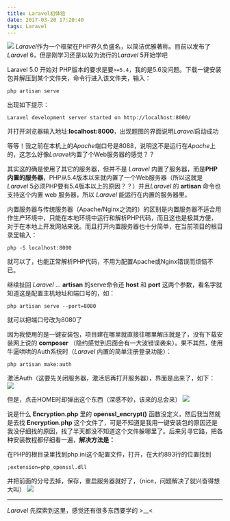 ```yaml
---
title: Laravel初体验
date: 2017-03-20 17:20:40
tags: Laravel
---
```

![](http://p1.bpimg.com/1949/6c312410abc694d6.png)
*Laravel*作为一个框架在PHP界久负盛名，以简洁优雅著称。目前以发布了*Laravel* 6，但是刚学习还是以较为流行的*Laravel* 5开始学吧
<!--more-->

Laravel 5.0 开始对 PHP版本的要求是要<code>>=5.4</code>，我的是5.6没问题。下载一键安装包并解压到某个文件夹，命令行进入该文件夹，输入：
```
php artisan serve
```
出现如下提示：
```
Laravel development server started on http://localhost:8000/
```
并打开浏览器输入地址:**localhost:8000**，出现题图的界面说明*Laravel*启动成功

等等！我之前在本机上的*Apache*端口号是8088，说明这不是运行在*Apache*上的，这怎么好像*Laravel*内置了个Web服务器的感觉？？

其实这的确是使用了其它的服务器，但并不是 *Laravel* 内置了服务器，而是**PHP内置的服务器**，PHP从5.4版本以来就内置了一个Web服务器（所以这就是 *Laravel* 5必须PHP要有5.4版本以上的原因？？）并且*Laravel* 的 **artisan** 命令也支持这个内置 web 服务器，所以 *Laravel* 能运行在内置的服务器里。

内置服务器与传统服务器（Apache/Nginx之流的）的区别是内置服务器不适合用作生产环境中，只能在本地环境中运行和解析PHP代码，而且这也是极其方便，对于在本地上开发网站来说。而且打开内置服务器也十分简单，在当前项目的根目录里输入：
```
php -S localhost:8000
```
就可以了，也能正常解析PHP代码，不用为配置Apache或Nginx错误而烦恼不已。

继续扯回 *Laravel* ... **artisan** 的serve命令还 **host** 和 **port** 这两个参数，看名字就知道这是配置主机地址和端口号的，如：
```
php artisan serve --port=8080
```
就可以把端口号改为8080了

因为我使用的是一键安装包，项目建在哪里就直接往哪里解压就是了，没有下载安装网上说的 **composer** （隐约感觉到后面会有一大波错误袭来）。果不其然，使用牛逼哄哄的Auth系统时（*Laravel* 内置的简单注册登录功能）：
```
php artisan make:auth
```
激活Auth（这要先关闭服务器，激活后再打开服务器），界面是出来了，如下：
![](http://p1.bpimg.com/1949/d953c3c8d9b667de.png)

但是，点击HOME时却弹出这个东西（深感不妙，该来的总会来）
![](https://segmentfault.com/img/bVyK0W)

说是什么 **Encryption.php** 里的 **openssl_encrypt()** 函数没定义，然后我当然就是去找 **Encryption.php** 这个文件了，可是不知道是我用一键安装包的原因还是我没仔细找的原因，找了半天都没不知道这个文件躲哪里了。后来另寻它路，把各种安装教程都仔细看一遍，**解决方法是：**

在PHP的根目录里找到php.ini这个配置文件，打开，在大约893行的位置找到
```
;extension=php_openssl.dll
```
并把前面的分号去掉，保存，重启服务器就好了，（nice，问题解决了就兴奋得想大叫）
![](http://p1.bpimg.com/1949/00e74b35c40b14d5.png)

<hr>

*Laravel* 先探索到这里，感觉还有很多东西要学的 >__<

